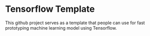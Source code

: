 # Tensorflow Template
This github project serves as a template that people can
use for fast prototyping machine learning model using Tensorflow.
